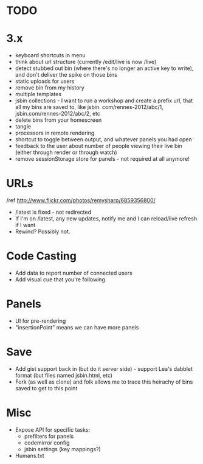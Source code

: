 # TODO

# 3.x

- keyboard shortcuts in menu
- think about url structure (currently /edit/live is now /live)
- detect stubbed out bin (where there's no longer an active key to write), and don't deliver the spike on those bins
- static uploads for users
- remove bin from my history
- multiple templates
- jsbin collections - I want to run a workshop and create a prefix url, that all my bins are saved to, like jsbin. com/rennes-2012/abc/1, jsbin.com/rennes-2012/abc/2, etc
- delete bins from your homescreen
- tangle
- processors in remote rendering
- shortcut to toggle between output, and whatever panels you had open
- feedback to the user about number of people viewing their live bin (either through render or through watch)
- remove sessionStorage store for panels - not required at all anymore!

# URLs

/ref http://www.flickr.com/photos/remysharp/6859356800/

- /latest is fixed - not redirected
- If I'm on /latest, any new updates, notify me and I can reload/live refresh if I want
- Rewind? Possibly not.

# Code Casting

- Add data to report number of connected users
- Add visual cue that you're following

# Panels

- UI for pre-rendering
- "insertionPoint" means we can have more panels

# Save

- Add gist support back in (but do it server side) - support Lea's dabblet format (but files named jsbin.html, etc)
- Fork (as well as clone) and folk allows me to trace this heirachy of bins saved to get to this point

# Misc

- Expose API for specific tasks:
  - prefilters for panels
  - codemirror config
  - jsbin settings (key mappings?)
- Humans.txt
